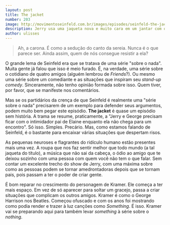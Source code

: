 ```yaml
---
layout: post
title: The jacket
number: 203
image: http://movimentoseinfeld.com.br/images/episodes/seinfeld-the-jacket.jpg
description: Jerry usa uma jaqueta nova e muito cara em um jantar com o pai da Elaine.
author: ulisses
---
```


> Ah, a carona. É como a sedução do canto da sereia. Nunca é o que parece ser. Ainda assim, quem de nós consegue resistir a ela?

O grande lema de Seinfeld era que se tratava de uma série "sobre o nada". Muita gente já falou que isso é meio furado. É, na verdade, uma série sobre o cotidiano de quatro amigos (alguém lembrou de *Friends*?). Ou mesmo uma série sobre um comediante e as situações que inspiram seu *stand-up comedy*. Sinceramente, não tenho opinião formada sobre isso. Quem tiver, por favor, que se manifeste nos comentários.

Mas se os partidários da crença de que Seinfeld é realmente uma "série sobre o nada" precisarem de um exemplo para defender seus argumentos, podem muito bem pegar este episódio. **The jacket** é quase um episódio sem história. A trama se resume, praticamente, a "Jerry e George precisam ficar com o intimidador pai de Elaine enquanto ela não chega para um encontro". Só isso. Simples. Precário. Mas, como estamos falando de Seinfeld, é o bastante para encaixar várias situações que despertam risos.

As pequenas neuroses e flagrantes do ridículo humano estão presentes mais uma vez. A roupa que nos faz sentir melhor que todo mundo (a tal jaqueta do título), a música que não sai da cabeça, o ódio ao amigo que te deixou sozinho com uma pessoa com quem você não tem o que falar. Sem contar um excelente trecho do show de Jerry, com uma máxima sobre como as pessoas podem se tornar amedrontadoras depois que se tornam pais, pois passam a ter o poder de criar gente.

É bom reparar no crescimento do personagem de Kramer. Ele começa a ter mais espaço. Em vez de só aparecer para soltar um gracejo, passa a criar situações que complicam os outros amigos. Kramer é como o George Harrison nos Beatles. Começou ofuscado e com os anos foi mostrando como podia render e trazer à luz canções como *Something*. É isso. Kramer vai se preparando aqui para também levar *something* à série sobre o *nothing*.